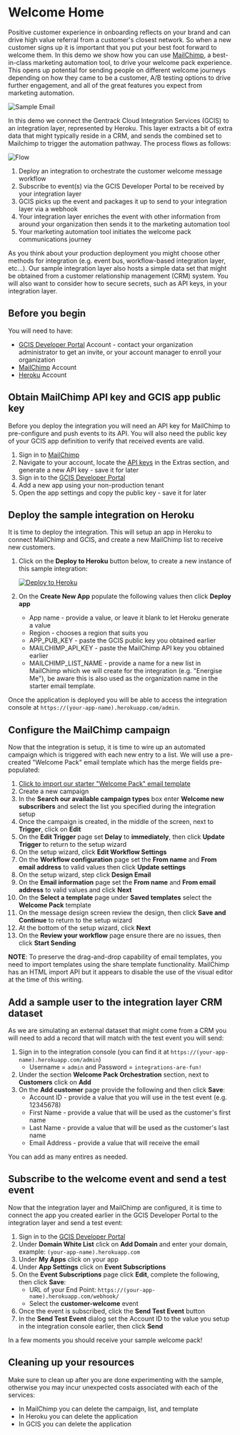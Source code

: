 # Welcome Home

Positive customer experience in onboarding reflects on your brand and can drive high value referral from a customer's closest network. So when a new customer signs up it is important that you put your best foot forward to welcome them. In this demo we show how you can use [MailChimp](https://mailchimp.com/), a best-in-class marketing automation tool, to drive your welcome pack experience. This opens up potential for sending people on different welcome journeys depending on how they came to be a customer, A/B testing options to drive further engagement, and all of the great features you expect from marketing automation.

![Sample Email](sample-email.png)

In this demo we connect the Gentrack Cloud Integration Services (GCIS) to an integration layer, represented by Heroku. This layer extracts a bit of extra data that might typically reside in a CRM, and sends the combined set to Mailchimp to trigger the automation pathway. The process flows as follows:

![Flow](flow.png)

1. Deploy an integration to orchestrate the customer welcome message workflow
2. Subscribe to event(s) via the GCIS Developer Portal to be received by your integration layer
3. GCIS picks up the event and packages it up to send to your integration layer via a webhook
4. Your integration layer enriches the event with other information from around your organization then sends it to the marketing automation tool
5. Your marketing automation tool initiates the welcome pack communications journey

As you think about your production deployment you might choose other methods for integration (e.g. event bus, workflow-based integration layer, etc...). Our sample integration layer also hosts a simple data set that might be obtained from a customer relationship management (CRM) system. You will also want to consider how to secure secrets, such as API keys, in your integration layer.

## Before you begin

You will need to have:

* [GCIS Developer Portal](https://portal.integration.gentrack.cloud/) Account - contact your organization administrator to get an invite, or your account manager to enroll your organization
* [MailChimp](https://mailchimp.com/) Account
* [Heroku](https://www.heroku.com/) Account

## Obtain MailChimp API key and GCIS app public key

Before you deploy the integration you will need an API key for MailChimp to pre-configure and push events to its API. You will also need the public key of your GCIS app definition to verify that received events are valid.

1. Sign in to [MailChimp](https://admin.mailchimp.com/)
2. Navigate to your account, locate the [API keys](https://admin.mailchimp.com/account/api/) in the Extras section, and generate a new API key - save it for later
3. Sign in to the [GCIS Developer Portal](https://portal.integration.gentrack.cloud/)
4. Add a new app using your non-production tenant
5. Open the app settings and copy the public key - save it for later

## Deploy the sample integration on Heroku

It is time to deploy the integration. This will setup an app in Heroku to connect MailChimp and GCIS, and create a new MailChimp list to receive new customers.

1. Click on the **Deploy to Heroku** button below, to create a new instance of this sample integration:

    [![Deploy to Heroku](https://www.herokucdn.com/deploy/button.png)](https://heroku.com/deploy?template=https://github.com/Gentrack/gcis-demo-welcome-home)
2. On the __Create New App__ populate the following values then click **Deploy app**
    * App name - provide a value, or leave it blank to let Heroku generate a value
    * Region - chooses a region that suits you
    * APP_PUB_KEY - paste the GCIS public key you obtained earlier
    * MAILCHIMP_API_KEY - paste the MailChimp API key you obtained earlier
    * MAILCHIMP_LIST_NAME - provide a name for a new list in MailChimp which we will create for the integration (e.g. "Energise Me"), be aware this is also used as the organization name in the starter email template.

Once the application is deployed you will be able to access the integration console at `https://(your-app-name).herokuapp.com/admin`.

## Configure the MailChimp campaign

Now that the integration is setup, it is time to wire up an automated campaign which is triggered with each new entry to a list. We will use a pre-created "Welcome Pack" email template which has the merge fields pre-populated:

1. [Click to import our starter "Welcome Pack" email template](https://admin.mailchimp.com/templates/share?id=90164641_cdfd77dd092f71ce6ef6_us17)
2. Create a new campaign
3. In the **Search our available campaign types** box enter **Welcome new subscribers** and select the list you specified during the integration setup
4. Once the campaign is created, in the middle of the screen, next to **Trigger**, click on **Edit**
5. On the **Edit Trigger** page set **Delay** to **immediately**, then click **Update Trigger** to return to the setup wizard
6. On the setup wizard, click **Edit Workflow Settings**
7. On the **Workflow configuration** page set the **From name** and **From email address** to valid values then click **Update settings**
8. On the setup wizard, step click **Design Email**
9. On the **Email information** page set the **From name** and **From email address** to valid values and click **Next**
10. On the **Select a template** page under **Saved templates** select the **Welcome Pack** template
11. On the message design screen review the design, then click **Save and Continue** to return to the setup wizard
12. At the bottom of the setup wizard, click **Next**
13. On the **Review your workflow** page ensure there are no issues, then click **Start Sending**

**NOTE**: To preserve the drag-and-drop capability of email templates, you need to import templates using the share template functionality. MailChimp has an HTML import API but it appears to disable the use of the visual editor at the time of this writing.

## Add a sample user to the integration layer CRM dataset

As we are simulating an external dataset that might come from a CRM you will need to add a record that will match with the test event you will send:

1. Sign in to the integration console (you can find it at `https://(your-app-name).herokuapp.com/admin`) 
    *  Username = `admin` and Password = `integrations-are-fun!`
2. Under the section **Welcome Pack Orchestration** section, next to **Customers** click on **Add**
3. On the **Add customer** page provide the following and then click **Save**:
    * Account ID - provide a value that you will use in the test event (e.g. 12345678)
    * First Name - provide a value that will be used as the customer's first name
    * Last Name - provide a value that will be used as the customer's last name
    * Email Address - provide a value that will receive the email

You can add as many entires as needed.

## Subscribe to the welcome event and send a test event

Now that the integration layer and MailChimp are configured, it is time to connect the app you created earlier in the GCIS Developer Portal to the integration layer and send a test event:

1. Sign in to the [GCIS Developer Portal](https://portal.integration.gentrack.cloud/)
2. Under **Domain White List** click on **Add Domain** and enter your domain, example:  `(your-app-name).herokuapp.com`
3. Under **My Apps** click on your app
4. Under **App Settings** click on **Event Subscriptions**
5. On the **Event Subscriptions** page click **Edit**, complete the following, then click **Save**:
    * URL of your End Point: `https://(your-app-name).herokuapp.com/webhook/`
    * Select the **customer-welcome** event
6. Once the event is subscribed, click the **Send Test Event** button
7. In the **Send Test Event** dialog set the Account ID to the value you setup in the integration console earlier, then click **Send**

In a few moments you should receive your sample welcome pack!

## Cleaning up your resources

Make sure to clean up after you are done experimenting with the sample, otherwise you may incur unexpected costs associated with each of the services:

* In MailChimp you can delete the campaign, list, and template
* In Heroku you can delete the application
* In GCIS you can delete the application

